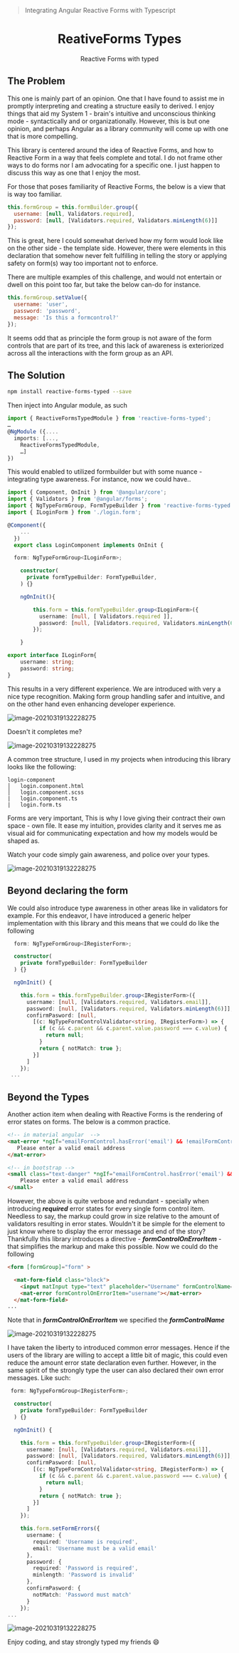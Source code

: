 
> Integrating Angular Reactive Forms with Typescript

<div align="center">
<h1>ReativeForms Types</h1>

<p>Reactive Forms with typed</p>
</div>

## The Problem

This one is mainly part of an opinion. One that I have found to assist me in promptly interpreting and creating a structure  easily to derived. I enjoy things that aid my System 1 - brain's intuitive and unconscious thinking mode - syntactically and or organizationally. However, this is but one opinion, and perhaps Angular as a library community will come up with one that is more compelling. 

This library is centered around the idea of Reactive Forms, and how to Reactive Form in a way that feels complete and total. I do not frame other ways to do forms nor I am advocating for a specific one. I just happen to discuss this way as one that I enjoy the most.

For those that poses familiarity of Reactive Forms, the below is a view that is way too familiar.

```javascript
this.formGroup = this.formBuilder.group({
  username: [null, Validators.required],
  password: [null, [Validators.required, Validators.minLength(6)]]
});
```

This is great, here I could somewhat derived how my form would look like on the other side - the template side. However, there were elements in this declaration that somehow never felt fulfilling in telling the story or applying safety on form(s) way too important not to enforce.

There are multiple examples of this challenge, and would not entertain or dwell on this point too far, but take the below can-do for instance.

```javascript
this.formGroup.setValue({
  username: 'user',
  password: 'password',
  message: 'Is this a formcontrol?'
});
```

It seems odd that as principle the form group is not aware of the form controls that are part of its tree, and this lack of awareness is exteriorized across all the interactions with the form group as an API.

## The Solution

```bash
npm install reactive-forms-typed --save
```

Then inject into Angular module, as such

```typescript
import { ReactiveFormsTypedModule } from 'reactive-forms-typed';
…
@NgModule ({....
  imports: [...,
  	ReactiveFormsTypedModule,
	…]
})
```

This would enabled to utilized formbuilder but with some nuance - integrating type awareness. For instance, now we could have..

```typescript
import { Component, OnInit } from '@angular/core';
import { Validators } from '@angular/forms';
import { NgTypeFormGroup, FormTypeBuilder } from 'reactive-forms-typed';
import { ILoginForm } from './login.form';

@Component({
    ...
  })
  export class LoginComponent implements OnInit {

  form: NgTypeFormGroup<ILoginForm>;

    constructor(
      private formTypeBuilder: FormTypeBuilder,
    ) {}

    ngOnInit(){

        this.form = this.formTypeBuilder.group<ILoginForm>({
          username: [null, [ Validators.required ]],
          password: [null, [Validators.required, Validators.minLength(6)]]
        });

    }
```

```typescript
export interface ILoginForm{
    username: string;
    password: string;
}
```

This results in a very different experience. We are introduced with very a nice type recognition. Making form group handling safer and intuitive, and on the other hand  even enhancing developer experience.

![image-20210319132228275](https://im.ages.io/AZGpXintl1-h120-q90.png)

Doesn't it completes me? 

![image-20210319132228275](https://im.ages.io//D69DWintl1)

A common tree structure, I used in my projects when introducing this library looks like the following:

```tr
login-component
│   login.component.html
│   login.component.scss
|	login.component.ts
|	login.form.ts
```

Forms are very important, This is why I love giving their contract their own space - own file.  It ease my intuition, provides clarity and it serves me as visual aid for communicating expectation and how my models would be shaped as.

Watch your code simply gain awareness, and police over your types.

![image-20210319132228275](https://im.ages.io/KX9RWintl1)

## Beyond declaring the form

We could also introduce type awareness in other areas like in validators for example. For this endeavor, I have introduced a generic helper implementation with this library and this means that we could do like the following

```typescript
  form: NgTypeFormGroup<IRegisterForm>;

  constructor(
    private formTypeBuilder: FormTypeBuilder
  ) {}

  ngOnInit() {

    this.form = this.formTypeBuilder.group<IRegisterForm>({
      username: [null, [Validators.required, Validators.email]],
      password: [null, [Validators.required, Validators.minLength(6)]],
      confirmPasword: [null,
        [(c: NgTypeFormControlValidator<string, IRegisterForm>) => {
          if (c && c.parent && c.parent.value.password === c.value) {
            return null;
          }
          return { notMatch: true };
        }]
      ]
    });
 ...
```

## Beyond the Types

Another action item when dealing with Reactive Forms is the rendering of error states on forms. The below is a common practice.

```html
<!-- in material angular  -->
<mat-error *ngIf="emailFormControl.hasError('email') && !emailFormControl.hasError('required')">
   Please enter a valid email address
</mat-error>
```

```html
<!-- in bootstrap -->
<small class="text-danger" *ngIf="emailFormControl.hasError('email') && !emailFormControl.hasError('required')">
    Please enter a valid email address
</small>
```

However, the above is quite verbose and redundant - specially when introducing ***required*** error states for every single form control item. Needless to say, the markup could grow in size relative to the amount of validators resulting in error states. Wouldn't it be simple for the element to just know where to display the error message and end of the story? Thankfully this library introduces a directive - ***formControlOnErrorItem*** - that simplifies the markup and make this possible. Now we could do the following

```html
<form [formGroup]="form" >

  <mat-form-field class="block">
    <input matInput type="text" placeholder="Username" formControlName="username">
    <mat-error formControlOnErrorItem="username"></mat-error>
  </mat-form-field>
...
```

Note that in ***formControlOnErrorItem*** we specified the ***formControlName*** 

![image-20210319132228275](https://im.ages.io/hB5dWintl1)

I have taken the liberty to introduced common error messages. Hence if the users of the library are willing to accept a little bit of magic, this could even reduce the amount error state declaration even further. However, in the same spirit of the strongly type the user can also declared their own error messages. Like such:

```typescript
 form: NgTypeFormGroup<IRegisterForm>;

  constructor(
    private formTypeBuilder: FormTypeBuilder
  ) {}

  ngOnInit() {

    this.form = this.formTypeBuilder.group<IRegisterForm>({
      username: [null, [Validators.required, Validators.email]],
      password: [null, [Validators.required, Validators.minLength(6)]],
      confirmPasword: [null,
        [(c: NgTypeFormControlValidator<string, IRegisterForm>) => {
          if (c && c.parent && c.parent.value.password === c.value) {
            return null;
          }
          return { notMatch: true };
        }]
      ]
    });

    this.form.setFormErrors({
      username: {
        required: 'Username is required',
        email: 'Username must be a valid email'
      },
      password: {
        required: 'Password is required',
        minlength: 'Password is invalid'
      },
      confirmPasword: {
        notMatch: 'Password must match'
      }
    });
...
```

![image-20210319132228275](https://im.ages.io/aWmnWintl1)

Enjoy coding, and stay strongly typed my friends :smile:
